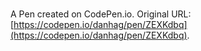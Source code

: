 # 

A Pen created on CodePen.io. Original URL: [https://codepen.io/danhag/pen/ZEXKdbq](https://codepen.io/danhag/pen/ZEXKdbq).

